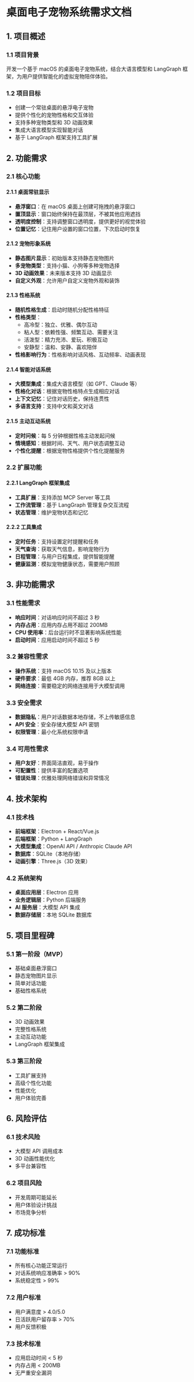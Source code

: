 # 桌面电子宠物系统需求文档

## 1. 项目概述

### 1.1 项目背景
开发一个基于 macOS 的桌面电子宠物系统，结合大语言模型和 LangGraph 框架，为用户提供智能化的虚拟宠物陪伴体验。

### 1.2 项目目标
- 创建一个常驻桌面的悬浮电子宠物
- 提供个性化的宠物性格和交互体验
- 支持多种宠物类型和 3D 动画效果
- 集成大语言模型实现智能对话
- 基于 LangGraph 框架支持工具扩展

## 2. 功能需求

### 2.1 核心功能

#### 2.1.1 桌面常驻显示
- **悬浮窗口**：在 macOS 桌面上创建可拖拽的悬浮窗口
- **置顶显示**：窗口始终保持在最顶层，不被其他应用遮挡
- **透明度控制**：支持调整窗口透明度，提供更好的视觉体验
- **位置记忆**：记住用户设置的窗口位置，下次启动时恢复

#### 2.1.2 宠物形象系统
- **静态图片显示**：初始版本支持静态宠物图片
- **多宠物类型**：支持小猫、小狗等多种宠物选择
- **3D 动画效果**：未来版本支持 3D 动画显示
- **自定义外观**：允许用户自定义宠物外观和装饰

#### 2.1.3 性格系统
- **随机性格生成**：启动时随机分配性格特征
- **性格类型**：
  - 高冷型：独立、优雅、偶尔互动
  - 粘人型：依赖性强、频繁互动、需要关注
  - 活泼型：精力充沛、爱玩、积极互动
  - 安静型：温和、安静、喜欢陪伴
- **性格影响行为**：性格影响对话风格、互动频率、动画表现

#### 2.1.4 智能对话系统
- **大模型集成**：集成大语言模型（如 GPT、Claude 等）
- **性格化对话**：根据宠物性格特点生成相应对话
- **上下文记忆**：记住对话历史，保持连贯性
- **多语言支持**：支持中文和英文对话

#### 2.1.5 主动互动系统
- **定时问候**：每 5 分钟根据性格主动发起问候
- **情境感知**：根据时间、天气、用户状态调整互动
- **个性化提醒**：根据宠物性格提供个性化提醒服务

### 2.2 扩展功能

#### 2.2.1 LangGraph 框架集成
- **工具扩展**：支持添加 MCP Server 等工具
- **工作流管理**：基于 LangGraph 管理复杂交互流程
- **状态管理**：维护宠物状态和记忆

#### 2.2.2 工具集成
- **定时任务**：支持设置定时提醒和任务
- **天气查询**：获取天气信息，影响宠物行为
- **日程管理**：与用户日程集成，提供智能提醒
- **健康监测**：模拟宠物健康状态，需要用户照顾

## 3. 非功能需求

### 3.1 性能需求
- **响应时间**：对话响应时间不超过 3 秒
- **内存占用**：应用内存占用不超过 200MB
- **CPU 使用率**：后台运行时不显著影响系统性能
- **启动时间**：应用启动时间不超过 5 秒

### 3.2 兼容性需求
- **操作系统**：支持 macOS 10.15 及以上版本
- **硬件要求**：最低 4GB 内存，推荐 8GB 以上
- **网络连接**：需要稳定的网络连接用于大模型调用

### 3.3 安全需求
- **数据隐私**：用户对话数据本地存储，不上传敏感信息
- **API 安全**：安全存储大模型 API 密钥
- **权限管理**：最小化系统权限申请

### 3.4 可用性需求
- **用户友好**：界面简洁直观，易于操作
- **可配置性**：提供丰富的配置选项
- **错误处理**：优雅处理网络错误和异常情况

## 4. 技术架构

### 4.1 技术栈
- **前端框架**：Electron + React/Vue.js
- **后端框架**：Python + LangGraph
- **大模型集成**：OpenAI API / Anthropic Claude API
- **数据库**：SQLite（本地存储）
- **动画引擎**：Three.js（3D 效果）

### 4.2 系统架构
- **桌面应用层**：Electron 应用
- **业务逻辑层**：Python 后端服务
- **AI 服务层**：大模型 API 集成
- **数据存储层**：本地 SQLite 数据库

## 5. 项目里程碑

### 5.1 第一阶段（MVP）
- 基础桌面悬浮窗口
- 静态宠物图片显示
- 简单对话功能
- 基础性格系统

### 5.2 第二阶段
- 3D 动画效果
- 完整性格系统
- 主动互动功能
- LangGraph 框架集成

### 5.3 第三阶段
- 工具扩展支持
- 高级个性化功能
- 性能优化
- 用户体验完善

## 6. 风险评估

### 6.1 技术风险
- 大模型 API 调用成本
- 3D 动画性能优化
- 多平台兼容性

### 6.2 项目风险
- 开发周期可能延长
- 用户体验设计挑战
- 市场竞争分析

## 7. 成功标准

### 7.1 功能标准
- 所有核心功能正常运行
- 对话系统响应准确率 > 90%
- 系统稳定性 > 99%

### 7.2 用户标准
- 用户满意度 > 4.0/5.0
- 日活跃用户留存率 > 70%
- 用户反馈积极

### 7.3 技术标准
- 应用启动时间 < 5 秒
- 内存占用 < 200MB
- 无严重安全漏洞 